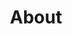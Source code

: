 ---
layout: layouts/pages/about.njk
permalink: /about/
title: About
headline_title: Crafted with a story
headline_subtitle: How it started
headline_text: Lorem ipsum dolor sit amet, consectetuer adispiscing elit, consectetuer adispiscing elit,consectetuer adispiscing elit,consectetuer adispiscing elit, sed diam nonummy nibh euismod tincidunt ut laoret dolore magna aliquam erat vlutpart. Ut wisi enim ad minim veniam, quis
headline_button: Our Menu
headline_image: /static/img/whiskey.jpg
why_title: Why is our beer so good?
why_subtitle: Our Passion
why_text: Lorem ipsum dolor sit amet, consectetuer adispiscing elit, sed diam nonummy nibh euismod tincidunt ut laoret dolore magna aliquam erat vlutpart. Ut wisi enim ad minim veniam, quis
why_button: Our Beer
team_title: The Team
team_members:
  - name: John Smith
    role: Owner
    picture: /static/img/photo-frame.png
  - name: John Smith
    role: Owner
    picture: /static/img/photo-frame.png
  - name: John Smith
    role: Owner
    picture: /static/img/photo-frame.png
---